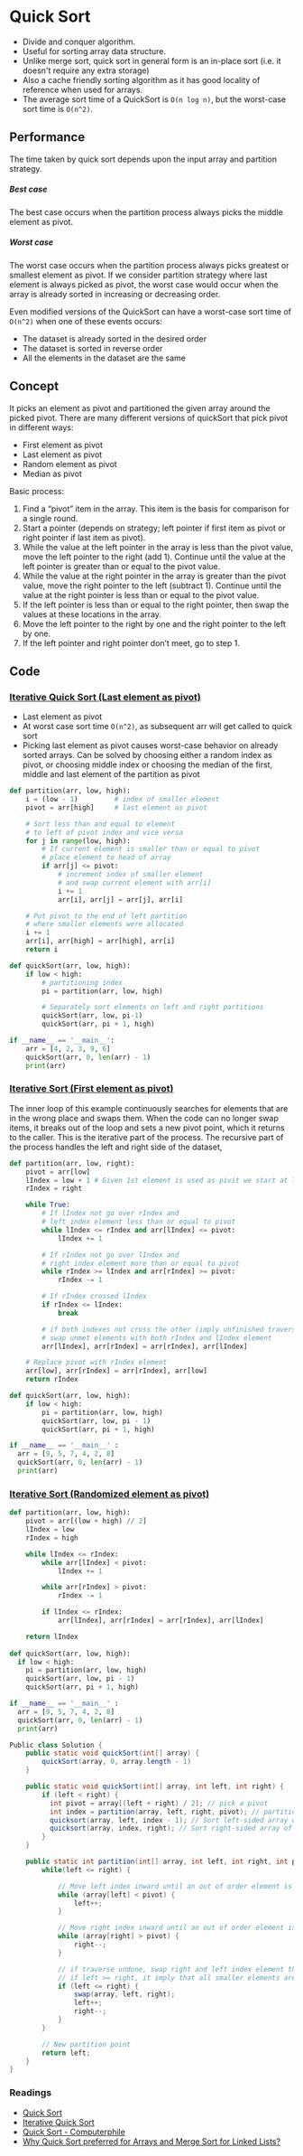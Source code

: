 # Quick Sort

- Divide and conquer algorithm.
- Useful for sorting array data structure.
- Unlike merge sort, quick sort in general form is an in-place sort (i.e. it doesn't require any extra storage)
- Also a cache friendly sorting algorithm as it has good locality of reference when used for arrays.
- The average sort time of a QuickSort is `O(n log n)`, but the worst-case sort time is `O(n^2)`.

## Performance

The time taken by quick sort depends upon the input array and partition strategy.

##### Best case

The best case occurs when the partition process always picks the middle element as pivot.

##### Worst case

The worst case occurs when the partition process always picks greatest or smallest element as pivot. If we consider partition strategy where last element is always picked as pivot, the worst case would occur when the array is already sorted in increasing or decreasing order.

Even modified versions of the QuickSort can have a worst-case sort time of `O(n^2)` when one of these events occurs:

- The dataset is already sorted in the desired order
- The dataset is sorted in reverse order
- All the elements in the dataset are the same

## Concept

It picks an element as pivot and partitioned the given array around the picked pivot. There are many different versions of quickSort that pick pivot in different ways:

- First element as pivot
- Last element as pivot
- Random element as pivot
- Median as pivot

Basic process:

1. Find a “pivot” item in the array. This item is the basis for comparison for a single round.
2. Start a pointer (depends on strategy; left pointer if first item as pivot or right pointer if last item as pivot).
3. While the value at the left pointer in the array is less than the pivot value, move the left pointer to the right (add 1). Continue until the value at the left pointer is greater than or equal to the pivot value.
4. While the value at the right pointer in the array is greater than the pivot value, move the right pointer to the left (subtract 1). Continue until the value at the right pointer is less than or equal to the pivot value.
5. If the left pointer is less than or equal to the right pointer, then swap the values at these locations in the array.
6. Move the left pointer to the right by one and the right pointer to the left by one.
7. If the left pointer and right pointer don’t meet, go to step 1.

## Code

### [Iterative Quick Sort (Last element as pivot)](https://www.geeksforgeeks.org/iterative-quick-sort/)

- Last element as pivot
- At worst case sort time `O(n^2)`, as subsequent arr will get called to quick sort
- Picking last element as pivot causes worst-case behavior on already sorted arrays. Can be solved by choosing either a random index as pivot, or choosing middle index or choosing the median of the first, middle and last element of the partition as pivot

```py
def partition(arr, low, high):
    i = (low - 1)         # index of smaller element
    pivot = arr[high]     # last element as pivot

    # Sort less than and equal to element 
    # to left of pivot index and vice versa
    for j in range(low, high):
        # If current element is smaller than or equal to pivot
        # place element to head of array
        if arr[j] <= pivot:
            # increment index of smaller element
            # and swap current element with arr[i]
            i += 1
            arr[i], arr[j] = arr[j], arr[i]

    # Put pivot to the end of left partition
    # where smaller elements were allocated
    i += 1
    arr[i], arr[high] = arr[high], arr[i]
    return i

def quickSort(arr, low, high):
    if low < high:
        # partitioning index
        pi = partition(arr, low, high)

        # Separately sort elements on left and right partitions
        quickSort(arr, low, pi-1)
        quickSort(arr, pi + 1, high)

if __name__ == '__main__':
    arr = [4, 2, 3, 9, 6]
    quickSort(arr, 0, len(arr) - 1)
    print(arr)
```

### [Iterative Sort (First element as pivot)](https://g.co/kgs/oM2Z3y)

The inner loop of this example continuously searches for elements that are in the wrong place and swaps them. When the code can no longer swap items, it breaks out of the loop and sets a new pivot point, which it returns to the caller. This is the iterative part of the process. The recursive part of the process handles the left and right side of the dataset,

```py
def partition(arr, low, right):
    pivot = arr[low]
    lIndex = low + 1 # Given 1st element is used as pivit we start at low + 1
    rIndex = right

    while True:
        # If lIndex not go over rIndex and
        # left index element less than or equal to pivot
        while lIndex <= rIndex and arr[lIndex] <= pivot:
            lIndex += 1

        # If rIndex not go over lIndex and
        # right index element more than or equal to pivot
        while rIndex >= lIndex and arr[rIndex] >= pivot:
            rIndex -= 1

        # If rIndex crossed lIndex
        if rIndex <= lIndex:
            break

        # if both indexes not cross the other (imply unfinished traverse)
        # swap unmet elements with both rIndex and lIndex element
        arr[lIndex], arr[rIndex] = arr[rIndex], arr[lIndex]

    # Replace pivot with rIndex element
    arr[low], arr[rIndex] = arr[rIndex], arr[low]
    return rIndex

def quickSort(arr, low, high):
    if low < high:
        pi = partition(arr, low, high)
        quickSort(arr, low, pi - 1)
        quickSort(arr, pi + 1, high)

if __name__ == '__main__' :
  arr = [9, 5, 7, 4, 2, 8]
  quickSort(arr, 0, len(arr) - 1)
  print(arr)
```

### [Iterative Sort (Randomized element as pivot)](https://www.youtube.com/watch?v=SLauY6PpjW4&t=477s&ab_channel=HackerRank)

```py
def partition(arr, low, high):
    pivot = arr[(low + high) // 2]
    lIndex = low
    rIndex = high

    while lIndex <= rIndex:
        while arr[lIndex] < pivot:
            lIndex += 1

        while arr[rIndex] > pivot:
            rIndex -= 1

        if lIndex <= rIndex:
            arr[lIndex], arr[rIndex] = arr[rIndex], arr[lIndex]

    return lIndex
 
def quickSort(arr, low, high):
  if low < high:
    pi = partition(arr, low, high)
    quickSort(arr, low, pi - 1)
    quickSort(arr, pi + 1, high)

if __name__ == '__main__' :
  arr = [9, 5, 7, 4, 2, 8]
  quickSort(arr, 0, len(arr) - 1)
  print(arr)
```

```java
Public class Solution {
    public static void quickSort(int[] array) {
        quickSort(array, 0, array.length - 1)
    }

    public static void quickSort(int[] array, int left, int right) {
        if (left < right) {
          int pivot = array[(left + right) / 2]; // pick a pivot
          int index = partition(array, left, right, pivot); // partition array around this pivot
          quicksort(array, left, index - 1); // Sort left-sided array of pivot
          quicksort(array, index, right); // Sort right-sided array of pivot
        }
    }

    public static int partition(int[] array, int left, int right, int pivot) {
        while(left <= right) {

            // Move left index inward until an out of order element is found
            while (array[left] < pivot) {
                left++;
            }

            // Move right index inward until an out of order element is found
            while (array[right] > pivot) {
                right--;
            }

            // if traverse undone, swap right and left index element then continue inward toward pivot
            // if left >= right, it imply that all smaller elements are left of pivot and larger elements are right of pivot
            if (left <= right) {
                swap(array, left, right);
                left++;
                right--;
            }
        }

        // New partition point
        return left;
    }
}
```

### Readings

- [Quick Sort](https://www.geeksforgeeks.org/quick-sort/)
- [Iterative Quick Sort](https://www.geeksforgeeks.org/iterative-quick-sort/)
- [Quick Sort - Computerphile](https://www.youtube.com/watch?v=XE4VP_8Y0BU&ab_channel=Computerphile)
- [Why Quick Sort preferred for Arrays and Merge Sort for Linked Lists?](https://www.geeksforgeeks.org/why-quick-sort-preferred-for-arrays-and-merge-sort-for-linked-lists/)

